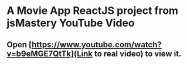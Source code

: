 # A Movie App ReactJS project from jsMastery YouTube Video

## Open [https://www.youtube.com/watch?v=b9eMGE7QtTk](Link to real video) to view it.



